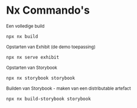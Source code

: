 # Nx Commando's

<sub>Een volledige build</sub>
```
npx nx build
```

<sub>Opstarten van Exhibit (de demo toepassing)</sub>
```
npx nx serve exhibit
```

<sub>Opstarten van Storybook</sub>
```
npx nx storybook storybook
```

<sub>Builden van Storybook - maken van een distributable artefact</sub>
```
npx nx build-storybook storybook
```
